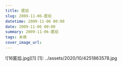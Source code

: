 ```yaml
---
title: 匿焰
slug: 2009-11-06-匿焰
datetime: 2009-11-06 00:00
date: 2009-11-06 00:00
summary: 2009-11-06-匿焰
tags: 未境
cover_image_url: 
---
```

![16匿焰.jpg][1]
  [1]: ../assets/2020/10/4251863578.jpg
